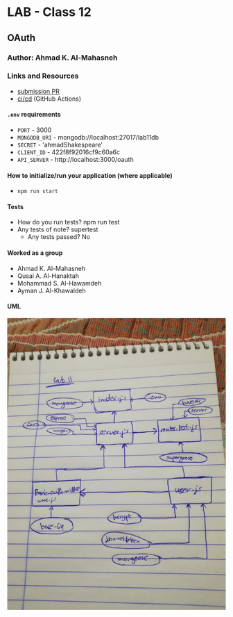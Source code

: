 # LAB - Class 12

## OAuth

### Author: Ahmad K. Al-Mahasneh

### Links and Resources

- [submission PR](https://github.com/401-advanced-javascript-AhmadK/authentication/pull/3)
- [ci/cd](https://github.com/401-advanced-javascript-AhmadK/authentication/actions) (GitHub Actions)

#### `.env` requirements
- `PORT` - 3000
- `MONGODB_URI` - mongodb://localhost:27017/lab11db 
- `SECRET` - 'ahmadShakespeare'
- `CLIENT_ID` - 422f8f92016cf9c60a6c
- `API_SERVER` - http://localhost:3000/oauth



#### How to initialize/run your application (where applicable)

- `npm run start`

#### Tests

- How do you run tests?
  npm run test
- Any tests of note?
  supertest
  - Any tests passed? 
   No

#### Worked as a group
  - Ahmad K. Al-Mahasneh
  - Qusai A. Al-Hanaktah
  - Mohammad S. Al-Hawamdeh
  - Ayman J. Al-Khawaldeh

#### UML

![basic-auth](assets/basic-auth.jpg)